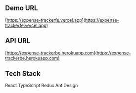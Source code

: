 ## Demo URL

[https://expense-trackerfe.vercel.app](https://expense-trackerfe.vercel.app)

## API URL

[https://expense-trackerbe.herokuapp.com](https://expense-trackerbe.herokuapp.com)

## Tech Stack

React
TypeScript
Redux
Ant Design
